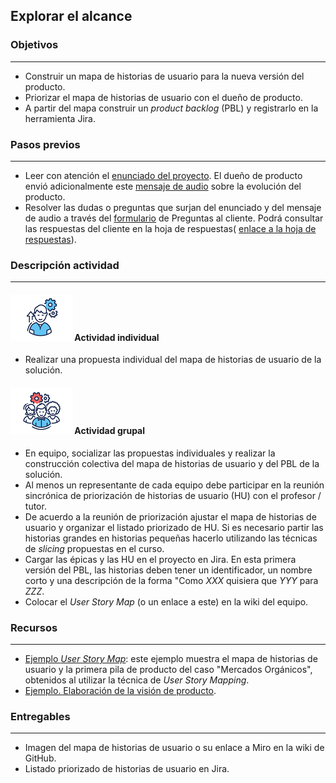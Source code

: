 ## Explorar el alcance

### Objetivos
---

* Construir un mapa de historias de usuario para la nueva versión del producto.
* Priorizar el mapa de historias de usuario con el dueño de producto.
* A partir del mapa construir un *product backlog* (PBL) y registrarlo en la herramienta Jira.

### Pasos previos
---

* Leer con atención el [enunciado del proyecto](../../../#enunciado). El dueño de producto envió adicionalmente este [mensaje de audio](https://uniandes-my.sharepoint.com/:u:/g/personal/misovirtual-da_uniandes_edu_co/EXEkp2TP-8tHrOCbpOMuU6YBvU-Gz0JckwYynYD2JsF-dw?nav=eyJyZWZlcnJhbEluZm8iOnsicmVmZXJyYWxBcHAiOiJPbmVEcml2ZUZvckJ1c2luZXNzIiwicmVmZXJyYWxBcHBQbGF0Zm9ybSI6IldlYiIsInJlZmVycmFsTW9kZSI6InZpZXciLCJyZWZlcnJhbFZpZXciOiJNeUZpbGVzTGlua0NvcHkifX0&e=Y0mSNf) sobre la evolución del producto. 
* Resolver las dudas o preguntas que surjan del enunciado y del mensaje de audio a través del [formulario](https://forms.office.com/r/HvmfP0rFda) de Preguntas al cliente. Podrá consultar las respuestas del cliente en la hoja de respuestas( [enlace a la hoja de respuestas](https://uniandes-my.sharepoint.com/:x:/g/personal/misovirtual-da_uniandes_edu_co/EQPm0fti0E1IqLKtupuBvUABlGhD-ghvccDgC9Z8QtP02g?e=zPus4v)).

### Descripción actividad
---

#### ![](./../../../assets/images/individuo.png) Actividad individual

* Realizar una propuesta individual del mapa de historias de usuario de la solución.

#### ![](./../../../assets/images/grupo.png) Actividad grupal

* En equipo, socializar las propuestas individuales y realizar la construcción colectiva del mapa de historias de usuario y del PBL de la solución. 
* Al menos un representante de cada equipo debe participar en la reunión sincrónica de priorización de historias de usuario (HU) con el profesor / tutor.
* De acuerdo a la reunión de priorización ajustar el mapa de historias de usuario y organizar el listado priorizado de HU. Si es necesario partir las historias grandes en historias pequeñas hacerlo utilizando las técnicas de *slicing* propuestas en el curso.
* Cargar las épicas y las HU en el proyecto en Jira. En esta primera versión del PBL, las historias deben tener un identificador, un nombre corto y una descripción de la forma "Como *XXX* quisiera que *YYY* para *ZZZ*.
* Colocar el *User Story Map* (o un enlace a este) en la wiki del equipo.

### Recursos 
---

* [Ejemplo *User Story Map*](https://miro.com/app/board/o9J_lQKbLXc=/): este ejemplo muestra el mapa de historias de usuario y la primera pila de producto del caso "Mercados Orgánicos", obtenidos al utilizar la técnica de *User Story Mapping*.
* [Ejemplo. Elaboración de la visión de producto](https://misw-4201-procesosdesarrolloagil.github.io/mt2_procesos_guias_proyecto/semanas/inception/semana2/s2_ejemplo_alcance).

### Entregables
---

* Imagen del mapa de historias de usuario o su enlace a Miro en la wiki de GitHub.
* Listado priorizado de historias de usuario en Jira.
